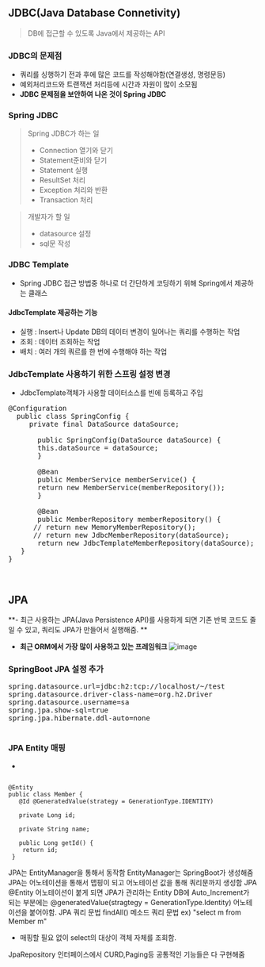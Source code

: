## JDBC(Java Database Connetivity)
> DB에 접근할 수 있도록 Java에서 제공하는 API
### JDBC의 문제점
  - 쿼리를 싱행하기 전과 후에 많은 코드를 작성해야함(연결생성, 명령문등)
  - 예외처리코드와 트랜잭션 처리등에 시간과 자원이 많이 소모됨
  - **JDBC 문제점을 보안하여 나온 것이 Spring JDBC**
  
### Spring JDBC
> Spring JDBC가 하는 일
  >   - Connection 열기와 닫기
  >   - Statement준비와 닫기
  >   - Statement 실행
  >   - ResultSet 처리
  >   - Exception 처리와 반환
  >   - Transaction 처리

> 개발자가 할 일
  >  - datasource 설정
  >  - sql문 작성

### JDBC Template
- Spring JDBC 접근 방법중 하나로 더 간단하게 코딩하기 위해 Spring에서 제공하는 클래스
#### JdbcTemplate 제공하는 기능
  - 실행 : Insert나 Update DB의 데이터 변경이 일어나는 쿼리를 수행하는 작업
  - 조회 : 데이터 조회하는 작업
  - 배치 : 여러 개의 쿼르를 한 번에 수행해야 하는 작업
### JdbcTemplate 사용하기 위한 스프링 설정 변경
- JdbcTemplate객체가 사용할 데이터소스를 빈에 등록하고 주입
<pre>
@Configuration
  public class SpringConfig {
     private final DataSource dataSource;
     
       public SpringConfig(DataSource dataSource) {
       this.dataSource = dataSource;
       }
       
       @Bean
       public MemberService memberService() {
       return new MemberService(memberRepository());
       }
       
       @Bean
       public MemberRepository memberRepository() {
      // return new MemoryMemberRepository();
      // return new JdbcMemberRepository(dataSource);
       return new JdbcTemplateMemberRepository(dataSource);
   }
}


</pre>


## JPA
**- 최근 사용하는 JPA(Java Persistence API)를 사용하게 되면 기존 반복 코드도 줄일 수 있고, 쿼리도 JPA가 만들어서 실행해줌. **
- **최근 ORM에서 가장 많이 사용하고 있는 프레임워크**
![image](https://user-images.githubusercontent.com/59104703/163537430-5e4c3774-e050-440d-a23c-b5fa70482740.png)

### SpringBoot JPA 설정 추가

<pre>
spring.datasource.url=jdbc:h2:tcp://localhost/~/test
spring.datasource.driver-class-name=org.h2.Driver
spring.datasource.username=sa
spring.jpa.show-sql=true
spring.jpa.hibernate.ddl-auto=none

</pre>
### JPA Entity 매핑
- 
<pre><code>
@Entity
public class Member {
   @Id @GeneratedValue(strategy = GenerationType.IDENTITY)
   
   private Long id;
   
   private String name;
   
   public Long getId() {
    return id;
 }
</code></pre>
JPA는 EntityManager을 통해서 동작함 EntityManager는 SpringBoot가 생성해줌
JPA는 어노테이션을 통해서 맵핑이 되고 어노테이션 값을 통해 쿼리문까지 생성함
JPA @Entity 어노테이션이 붙게 되면 JPA가 관리하는 Entity
DB에 Auto_Increment가 되는 부분에는 @generatedValue(stragtegy = GenerationType.Identity) 어노테이션을 붙어야함.
JPA 쿼리 문법
findAll() 메소드 쿼리 문법 ex) "select m from Member m" 
- 매핑할 필요 없이 select의 대상이 객체 자체를 조회함.

JpaRepository 인터페이스에서 CURD,Paging등 공통적인 기능들은 다 구현해줌
